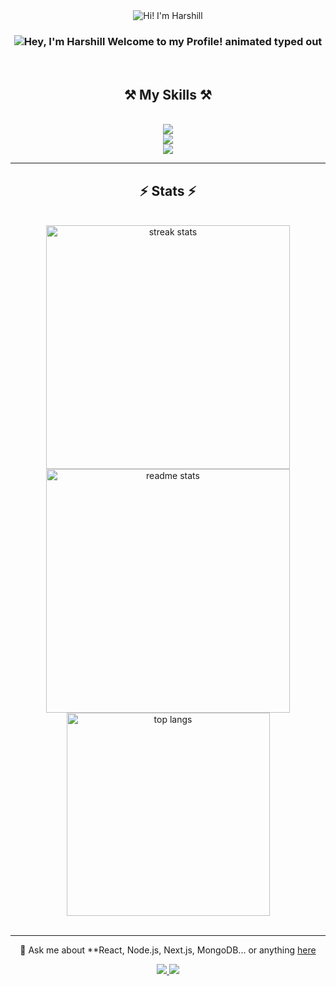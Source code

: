 <div align="center">
    <img src="https://readme-typing-svg.herokuapp.com/?font=Righteous&size=35&center=true&vCenter=true&width=500&height=70&duration=4000&lines=Hi+There!+%F0%9F%91%8B;+I'm+Harshill!" alt="Hi! I'm Harshill" />
</div>

<h3 align="center"> <img src="https://readme-typing-svg.demolab.com?font=Operator+Mono&size=25&duration=4800&pause=2000&color=FAFAFA&center=true&vCenter=true&width=940&height=50&lines=A+Passionate+Software+Developer!" align="middle" alt="Hey, I'm Harshill Welcome to my Profile! animated typed out"> </h3>

<br/>

<h2 align="center">⚒️ My Skills ⚒️</h2>
<br/>
<div align="center">
    <img src="https://skillicons.dev/icons?i=cpp,c,javascript,typescript,python,java" /><br>
    <img src="https://skillicons.dev/icons?i=html,css,react,nextjs,redux,tailwind,nodejs,express" /><br>
    <img src="https://skillicons.dev/icons?i=mongodb,mysql,postgresql,figma" />
</div>

<hr/>
<h2 align="center">⚡ Stats ⚡</h2>
<br>
<div align=center>
  <img width=390 src="https://github-readme-streak-stats-salesp07.vercel.app/?user=Harshillagg&count_private=true&theme=react&border_radius=10" alt="streak stats"/>
  <br/>
  <img width=390 src="https://github-readme-stats-salesp07.vercel.app/api?username=Harshillagg&count_private=true&show_icons=true&theme=react&rank_icon=github&border_radius=10" alt="readme stats" />
  <br/>
  <img width=325 align="center" src="https://github-readme-stats-salesp07.vercel.app/api/top-langs/?username=Harshillagg&hide=HTML&langs_count=8&layout=compact&theme=react&border_radius=10&size_weight=0.5&count_weight=0.5&exclude_repo=github-readme-stats" alt="top langs" />
</div>

<br/>
<hr/>

<div align="center">

 💬 Ask me about **React, Node.js, Next.js, MongoDB... or anything [here](https://github.com/Harshillagg)

 </div>

<div align="center"> 
  <a href="mailto:harshillaggarwal21@gmail.com">
    <img src="https://img.shields.io/badge/Gmail-333333?style=for-the-badge&logo=gmail&logoColor=red" />
  </a>
  <a href="https://www.linkedin.com/in/harshill-aggarwal-b90bbb258/" target="_blank">
    <img src="https://img.shields.io/badge/LinkedIn-0077B5?style=for-the-badge&logo=linkedin&logoColor=white" />
  </a>
</div>
